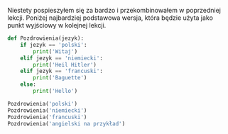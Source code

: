 Niestety pospieszyłem się za bardzo i przekombinowałem w poprzedniej lekcji. Poniżej najbardziej podstawowa wersja, która będzie użyta jako punkt wyjściowy w kolejnej lekcji.

```python
def Pozdrowienia(jezyk):
    if jezyk == 'polski':
        print('Witaj')
    elif jezyk == 'niemiecki':
        print('Heil Hitler')
    elif jezyk == 'francuski':
        print('Baguette')
    else:
        print('Hello')

Pozdrowienia('polski')
Pozdrowienia('niemiecki')
Pozdrowienia('francuski')
Pozdrowienia('angielski na przykład')
```


